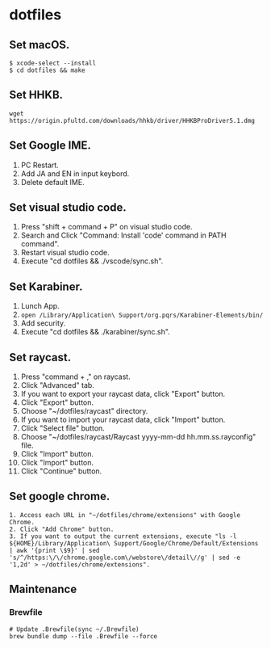 # dotfiles

## Set macOS.

```shell
$ xcode-select --install
$ cd dotfiles && make
```

## Set HHKB.

`wget https://origin.pfultd.com/downloads/hhkb/driver/HHKBProDriver5.1.dmg`

## Set Google IME.

1. PC Restart.
2. Add JA and EN in input keybord.
3. Delete default IME.

## Set visual studio code.

1. Press "shift + command + P" on visual studio code.
2. Search and Click "Command: Install 'code' command in PATH command".
3. Restart visual studio code.
4. Execute "cd dotfiles && ./vscode/sync.sh".
<!-- 5. If you want to output the current extensions, execute "code --list-extensions > ~/dotfiles/vscode/extensions". -->

## Set Karabiner.

1. Lunch App.
2. `open /Library/Application\ Support/org.pqrs/Karabiner-Elements/bin/`
3. Add security.
4. Execute "cd dotfiles && ./karabiner/sync.sh".

## Set raycast.

1. Press "command + ," on raycast.
2. Click "Advanced" tab.
3. If you want to export your raycast data, click "Export" button.
4. Click "Export" button.
5. Choose "~/dotfiles/raycast" directory.
6. If you want to import your raycast data, click "Import" button.
7. Click "Select file" button.
8. Choose "~/dotfiles/raycast/Raycast yyyy-mm-dd hh.mm.ss.rayconfig" file.
9. Click "Import" button.
10. Click "Import" button.
11. Click "Continue" button.

## Set google chrome.

```
1. Access each URL in "~/dotfiles/chrome/extensions" with Google Chrome.
2. Click "Add Chrome" button.
3. If you want to output the current extensions, execute "ls -l ${HOME}/Library/Application\ Support/Google/Chrome/Default/Extensions | awk '{print \$9}' | sed 's/^/https:\/\/chrome.google.com\/webstore\/detail\//g' | sed -e '1,2d' > ~/dotfiles/chrome/extensions".
```

## Maintenance

### Brewfile

```shell
# Update .Brewfile(sync ~/.Brewfile)
brew bundle dump --file .Brewfile --force
```
